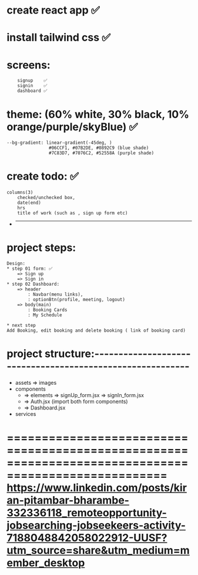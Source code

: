 # create react app     ✅
# install tailwind css ✅
# screens:
        signup    ✅
        signin    ✅
        dashboard ✅
# theme: (60% white, 30% black, 10% orange/purple/skyBlue)      ✅
    --bg-gradient: linear-gradient(-45deg, )
                    #06CCF1, #07B2DE, #0892C9 (blue shade) 
                    #7C83D7, #7076C2, #52558A (purple shade)
# create todo:  ✅
    columns(3)
        checked/unchecked box,
        date(end)
        hrs
        title of work (such as , sign up form etc)
* ------------------------------------------------------------------------

# project steps:
    Design: 
    * step 01 form: ✅
        => Sign up
        => Sign in
    * step 02 Dashboard:
        => header
            : Navbar(menu links),
            : optionBtn(profile, meeting, logout)
        => body(main)
            : Booking Cards
            : My Schedule

    * next step
    Add Booking, edit booking and delete booking ( link of booking card)

# project structure:----------------------------------------------------------
* assets
    => images
* components
    * => elements
        => signUp_form.jsx
        => signIn_form.jsx
    * => Auth.jsx (import both form components)
    * => Dashboard.jsx
* services




<!-- todo: remote post -->
=====================================================================================================
https://www.linkedin.com/posts/kiran-pitambar-bharambe-332336118_remoteopportunity-jobsearching-jobseekeers-activity-7188048842058022912-UUSF?utm_source=share&utm_medium=member_desktop
=====================================================================================================